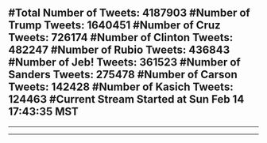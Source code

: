 #Total Number of Tweets: 4187903 
#Number of Trump Tweets: 1640451
#Number of Cruz Tweets: 726174
#Number of Clinton Tweets: 482247
#Number of Rubio Tweets: 436843
#Number of Jeb! Tweets: 361523
#Number of Sanders Tweets: 275478
#Number of Carson Tweets: 142428
#Number of Kasich Tweets: 124463
#Current Stream Started at Sun Feb 14 17:43:35 MST
---
---
---
